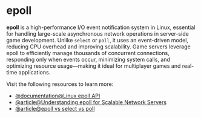 # epoll  

**epoll** is a high-performance I/O event notification system in Linux, essential for handling 
large-scale asynchronous network operations in server-side game development. Unlike `select` 
or `poll`, it uses an event-driven model, reducing CPU overhead and improving scalability. 
Game servers leverage epoll to efficiently manage thousands of concurrent connections, 
responding only when events occur, minimizing system calls, and optimizing resource 
usage—making it ideal for multiplayer games and real-time applications.

Visit the following resources to learn more:

- [@documentation@Linux epoll API](https://man7.org/linux/man-pages/man7/epoll.7.html)  
- [@article@Understanding epoll for Scalable Network Servers](https://medium.com/@copyconstruct/the-method-to-epolls-madness-d9d2d6378642)
- [@article@epoll vs select vs poll](https://devarea.com/linux-io-multiplexing-select-vs-poll-vs-epoll/)